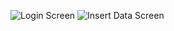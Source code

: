 ![Login Screen](https://lh3.googleusercontent.com/u/0/drive-viewer/AK7aPaCXTGGR8Iy4quaVj-mOkrlNnxKu3AlwnJZWRVQ9ItVqGufq_TxqSKyjTLB9kHWbeNNxxRF-qMBfSBA-SET4p_PZDGKp5w=w1920-h573)
![Insert Data Screen](https://lh3.googleusercontent.com/u/0/drive-viewer/AK7aPaApCVGRSMociCOEw0n4qz4MWLghlFtGn1nGK9iuBE2jZwWhtG3SWVewM33djuSDunlBpm96vv4FLsgud166FFbVsDOoNA=w1920-h573)
